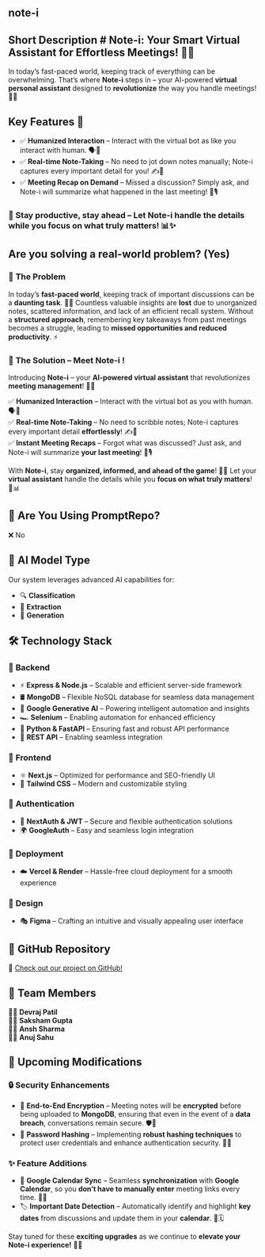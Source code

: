 ## **note-i**  

## **Short Description**  #  Note-i: Your Smart Virtual Assistant for Effortless Meetings! 🤖✨  

In today’s fast-paced world, keeping track of everything can be overwhelming. That’s where **Note-i** steps in – your AI-powered **virtual personal assistant** designed to **revolutionize** the way you handle meetings! 📝💡  

## Key Features 🚀  

- ✅ **Humanized Interaction** – Interact with the virtual bot as like you interact with human. 🗣️🤝 
- ✅ **Real-time Note-Taking** – No need to jot down notes manually; Note-i captures every important detail for you! ✍️📄  
- ✅ **Meeting Recap on Demand** – Missed a discussion? Simply ask, and Note-i will summarize what happened in the last meeting! 🔄🎙️  
 

### 💼 Stay productive, stay ahead – Let **Note-i** handle the details while you focus on what truly matters! 📊✨  
  

## **Are you solving a real-world problem?** (Yes)  
### 🚨 **The Problem**  
In today’s **fast-paced world**, keeping track of important discussions can be a **daunting task**. 📅📝 Countless valuable insights are **lost** due to unorganized notes, scattered information, and lack of an efficient recall system. Without a **structured approach**, remembering key takeaways from past meetings becomes a struggle, leading to **missed opportunities and reduced productivity**. ⚡  

### 🌟 **The Solution – Meet Note-i !**  
Introducing **Note-i** – your **AI-powered virtual assistant** that revolutionizes **meeting management**! 🚀🤖  

✅ **Humanized Interaction** – Interact with the virtual bot as you with human. 🗣️🤝  
✅ **Real-time Note-Taking** – No need to scribble notes; Note-i captures every important detail **effortlessly**! ✍️📄  
✅ **Instant Meeting Recaps** – Forgot what was discussed? Just ask, and Note-i will summarize **your last meeting**! 🔄🎙️ 

With **Note-i**, stay **organized, informed, and ahead of the game**! 💼✨ Let your **virtual assistant** handle the details while you **focus on what truly matters**! 🚀📊  


## 🚀 **Are You Using PromptRepo?**  
❌ No  

## 🤖 **AI Model Type**  
Our system leverages advanced AI capabilities for:  
- 🔍 **Classification**  
- 📑 **Extraction**  
- 📝 **Generation**  

## 🛠️ **Technology Stack**  

### 🔹 **Backend**  
- ⚡ **Express & Node.js** – Scalable and efficient server-side framework  
- 🛢️ **MongoDB** – Flexible NoSQL database for seamless data management  
- 🤖 **Google Generative AI** – Powering intelligent automation and insights  
- 🏎️ **Selenium** – Enabling automation for enhanced efficiency  
- 🐍 **Python & FastAPI** – Ensuring fast and robust API performance  
- 🔗 **REST API** – Enabling seamless integration  

### 🎨 **Frontend**  
- ⚛️ **Next.js** – Optimized for performance and SEO-friendly UI  
- 🎨 **Tailwind CSS** – Modern and customizable styling  

### 🔑 **Authentication**  
- 🔐 **NextAuth & JWT** – Secure and flexible authentication solutions  
- 🌍 **GoogleAuth** – Easy and seamless login integration  

### 🚀 **Deployment**  
- ☁️ **Vercel & Render** – Hassle-free cloud deployment for a smooth experience  

### 🎨 **Design**  
- 🎭 **Figma** – Crafting an intuitive and visually appealing user interface  

## 🔗 **GitHub Repository**  
📌 [Check out our project on GitHub!](https://github.com/Team-DSA/notei)  

## 👥 **Team Members**  
👨‍💻 **Devraj Patil**  
👨‍💻 **Saksham Gupta**  
👨‍💻 **Ansh Sharma**  
👨‍💻 **Anuj Sahu**  


## 🚀 **Upcoming Modifications**  

### 🔒 **Security Enhancements**  
- 🔐 **End-to-End Encryption** – Meeting notes will be **encrypted** before being uploaded to **MongoDB**, ensuring that even in the event of a **data breach**, conversations remain secure. 🛡️🔏  
- 🔑 **Password Hashing** – Implementing **robust hashing techniques** to protect user credentials and enhance authentication security. 🔑✅  

### ✨ **Feature Additions**  
- 📅 **Google Calendar Sync** – Seamless **synchronization** with **Google Calendar**, so you **don’t have to manually enter** meeting links every time. 🔄📆  
- 🏷️ **Important Date Detection** – Automatically identify and highlight **key dates** from discussions and update them in your **calendar**. 📌🗓️  

Stay tuned for these **exciting upgrades** as we continue to **elevate your Note-i experience!** 🚀🔥  






